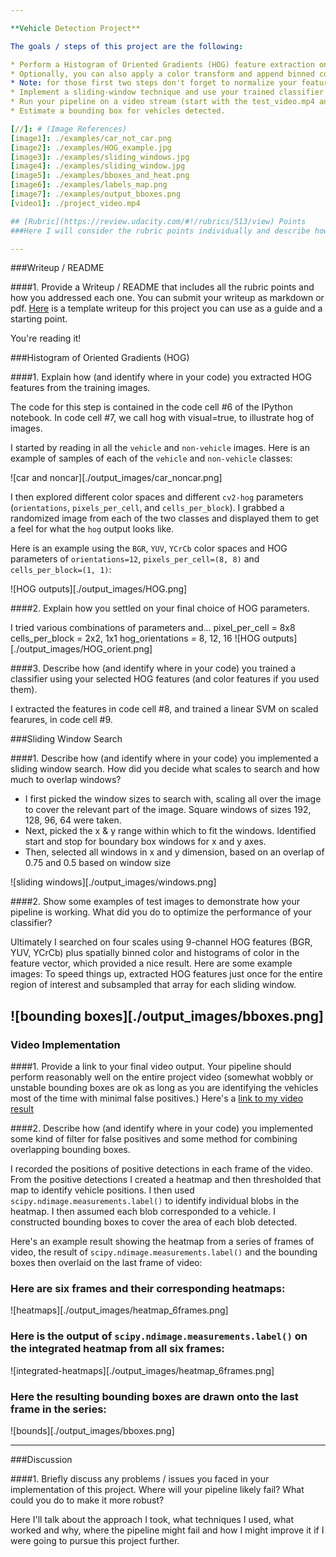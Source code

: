 ```yaml
---

**Vehicle Detection Project**

The goals / steps of this project are the following:

* Perform a Histogram of Oriented Gradients (HOG) feature extraction on a labeled training set of images and train a classifier Linear SVM classifier
* Optionally, you can also apply a color transform and append binned color features, as well as histograms of color, to your HOG feature vector. 
* Note: for those first two steps don't forget to normalize your features and randomize a selection for training and testing.
* Implement a sliding-window technique and use your trained classifier to search for vehicles in images.
* Run your pipeline on a video stream (start with the test_video.mp4 and later implement on full project_video.mp4) and create a heat map of recurring detections frame by frame to reject outliers and follow detected vehicles.
* Estimate a bounding box for vehicles detected.

[//]: # (Image References)
[image1]: ./examples/car_not_car.png
[image2]: ./examples/HOG_example.jpg
[image3]: ./examples/sliding_windows.jpg
[image4]: ./examples/sliding_window.jpg
[image5]: ./examples/bboxes_and_heat.png
[image6]: ./examples/labels_map.png
[image7]: ./examples/output_bboxes.png
[video1]: ./project_video.mp4

## [Rubric](https://review.udacity.com/#!/rubrics/513/view) Points
###Here I will consider the rubric points individually and describe how I addressed each point in my implementation.  

---
```

###Writeup / README

####1. Provide a Writeup / README that includes all the rubric points and how you addressed each one.  You can submit your writeup as markdown or pdf.  [Here](https://github.com/udacity/CarND-Vehicle-Detection/blob/master/writeup_template.md) is a template writeup for this project you can use as a guide and a starting point.  

You're reading it!

###Histogram of Oriented Gradients (HOG)

####1. Explain how (and identify where in your code) you extracted HOG features from the training images.

The code for this step is contained in the code cell #6 of the IPython notebook. In code cell #7, we call hog with visual=true, to illustrate hog of images. 

I started by reading in all the `vehicle` and `non-vehicle` images.  Here is an example of samples of each of the `vehicle` and `non-vehicle` classes:

![car and noncar][./output_images/car_noncar.png]

I then explored different color spaces and different `cv2-hog` parameters (`orientations`, `pixels_per_cell`, and `cells_per_block`).  I grabbed a randomized image from each of the two classes and displayed them to get a feel for what the `hog` output looks like.

Here is an example using the `BGR`, `YUV`, `YCrCb` color spaces and HOG parameters of `orientations=12`, `pixels_per_cell=(8, 8)` and `cells_per_block=(1, 1)`:

![HOG outputs][./output_images/HOG.png]

####2. Explain how you settled on your final choice of HOG parameters.

I tried various combinations of parameters and...
pixel_per_cell = 8x8
cells_per_block = 2x2, 1x1
hog_orientations = 8, 12, 16
![HOG outputs][./output_images/HOG_orient.png]

####3. Describe how (and identify where in your code) you trained a classifier using your selected HOG features (and color features if you used them).

I extracted the features in code cell #8, and trained a linear SVM on scaled fearures, in code cell #9. 

###Sliding Window Search

####1. Describe how (and identify where in your code) you implemented a sliding window search.  How did you decide what scales to search and how much to overlap windows?

* I first picked the window sizes to search with, scaling all over the image to cover the relevant part of the image. Square windows of sizes 192, 128, 96, 64 were taken. 
* Next, picked the x & y range within which to fit the windows. Identified start and stop for boundary box windows for x and y axes. 
* Then, selected all windows in x and y dimension, based on an overlap  of 0.75 and 0.5 based on window size

![sliding windows][./output_images/windows.png]

####2. Show some examples of test images to demonstrate how your pipeline is working.  What did you do to optimize the performance of your classifier?

Ultimately I searched on four scales using 9-channel HOG features (BGR, YUV, YCrCb) plus spatially binned color and histograms of color in the feature vector, which provided a nice result.  Here are some example images:
To speed things up, extracted HOG features just once for the entire region of interest and subsampled that array for each sliding window. 

![bounding boxes][./output_images/bboxes.png]
---

### Video Implementation

####1. Provide a link to your final video output.  Your pipeline should perform reasonably well on the entire project video (somewhat wobbly or unstable bounding boxes are ok as long as you are identifying the vehicles most of the time with minimal false positives.)
Here's a [link to my video result](./project_video_out.mp4)


####2. Describe how (and identify where in your code) you implemented some kind of filter for false positives and some method for combining overlapping bounding boxes.

I recorded the positions of positive detections in each frame of the video.  From the positive detections I created a heatmap and then thresholded that map to identify vehicle positions.  I then used `scipy.ndimage.measurements.label()` to identify individual blobs in the heatmap.  I then assumed each blob corresponded to a vehicle.  I constructed bounding boxes to cover the area of each blob detected.  

Here's an example result showing the heatmap from a series of frames of video, the result of `scipy.ndimage.measurements.label()` and the bounding boxes then overlaid on the last frame of video:

### Here are six frames and their corresponding heatmaps:

![heatmaps][./output_images/heatmap_6frames.png]

### Here is the output of `scipy.ndimage.measurements.label()` on the integrated heatmap from all six frames:
![integrated-heatmaps][./output_images/heatmap_6frames.png]

### Here the resulting bounding boxes are drawn onto the last frame in the series:
![bounds][./output_images/bboxes.png]



---

###Discussion

####1. Briefly discuss any problems / issues you faced in your implementation of this project.  Where will your pipeline likely fail?  What could you do to make it more robust?

Here I'll talk about the approach I took, what techniques I used, what worked and why, where the pipeline might fail and how I might improve it if I were going to pursue this project further.  

